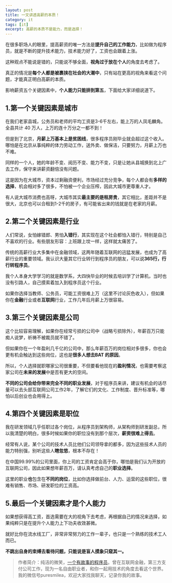 ```yaml
---
layout: post
title: 一文讲透高薪的本质！
category: it
tags: [it]
excerpt: 高薪的本质不是能力，而是选择！
---
```


在很多职场人的眼里，提高薪资的唯一方法是**提升自己的工作能力**，比如做为程序员，就是不断的提升技术能力，技术能力好了，工资也会跟着上涨。

这种观点不能说是错的，只能说不够全面，**视角过于放在个人**的角度去考虑了。

真正的情况是**每个人都是被裹挟在社会的大潮中**，只有站在更高的视角来看这个问题，才能真正明白高薪的本质。

影响薪资五个关键因素中，**个人能力只能排到第五**，下面给大家详细说道下。

## 1.第一个关键因素是城市

在我们老家县城，公务员和老师的平均工资是3-6千左右，能上万的人凤毛麟角。全县共计 40 万人，上万的连十万分之一都不到！

但是到了北京，**月薪上万基本上是贫困线**，很多程序员刚毕业就会超过这个收入。哪怕是在北京从事纯粹的体力劳动工作，送外卖、做保洁，只要努力，月薪上万也不难。

同样的一个人，她的年龄不变、阅历不变、能力不变，只是让她从县城换到北上广去工作，保守来讲薪资翻倍没有问题。

这是因为在大城市，资本过剩融资便利，市场经过充分竞争，每个人都会有**多样的选择**，机会相对多了很多，不怕被一个企业压榨，因此大城市更尊重人才。

有人说大城市消费也高呀，大城市其实**最主要的是租房贵**，其它相比，差距并不是很大，北京也可以合租到1-2千的房子，有可能省出来的钱就是在老家的月薪。

## 2.第二个关键因素是行业

人们常说，女怕嫁错郎、男怕**入错行**，其实现在这个社会都怕入错行，特别是自己不喜欢的行业。有些朋友形容：上班跟上坟一样，这样就太痛苦了。

传统的高薪行业大多集中在金融领域，这两年随着互联网的迅猛发展，也成为了高薪行业的重要领域。我认识大量其它行业转行到程序员的朋友，可以说**365行，行行转程序员**。

我个人本身大学学习的就是数学系，大四快毕业的时候去培训学了计算机，当时也没有引路人，自己摸索着加入到程序员这个行业。

如果你选择当教师、公务员，可能工资很难上万（这里不讨论灰色收入），但如果你在**金融**行业或者**互联网**行业，工作几年后月薪上万很容易。

## 3.第三个关键因素是公司

这个比较容易理解，如果你在经常亏损的公司中（战略亏损除外），年薪百万只能痴人说梦，祈祷不被裁员就不错了。

但如果你在一个年盈利几千亿的公司中，那么年薪百万的岗位相对多很多，你也会更有机会触达到这些岗位，这也是**很多人想去BAT 的原因**。

所以，个人选择就职哪家公司很重要，不但要看他现在的**盈利情况**，也需要考察这家公司在**未来的发展**中是否有更大的空间。

**不同的公司会给你带来完全不同的职业发展**，对于程序员来讲，建议有机会的话尽量可以去头部互联网公司工作2年，了解它们的文化、工作制度、晋升标准等，哪怕以后创业也会用得上。

## 4.第四个关键因素是职位

我在研发领域几乎任职过各个岗位，从程序员到架构师，从架构师到研发副总，所以我清楚的明白，很多时候如果你的职位没有到那个层次，**薪资很难上得去**。

经常有人说，某个公司的技术人员比他们公司领导拿的都多，因为这些技术人员的能力特别强，别听这些人**瞎忽悠**，根本不存在！

在中国99.99%的公司里面，你上司的工资肯定会高于你，哪怕是我们认为开放的互联网公司，因此如果想年薪百万，请认真考虑自己的**职业选择**。

这里的职业**也**包含在**不同的岗位**，比如你选择做前台、人力、运营的这些职位，很难有销售、市场、研发职位的工资高。

## 5.最后一个关键因素才是个人能力

如果想获得高工资，首选需要在大的视角下去考虑，再根据自己的情况来选择，如果纯粹只是在提升个人能力上下功夫收效甚微。

就好比你在流水线工厂，非常非常努力的工作一辈子，也只是一个熟练的技术工人而已。

**不跳出自身的束缚去看待问题，只能说是盲人摸象只窥其一。**


>作者简介：纯洁的微笑，[一个有故事的程序员](http://www.intelyes.xyz/life/2020/03/19/xinzi-10year.html)。曾在互联网金融，第三方支付公司工作，现为一名自由职业者，和你一起用技术的角度去看这个世界。我的微信号puresmilea，欢迎大家找我聊天，记录你我的故事。
